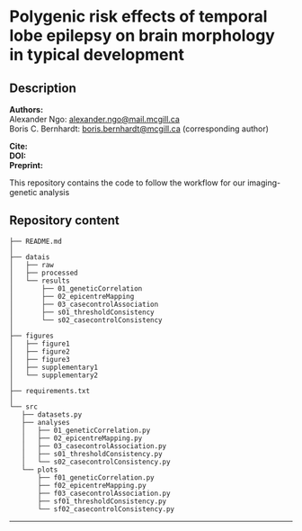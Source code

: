 # Polygenic risk effects of temporal lobe epilepsy on brain morphology in typical development

## Description
**Authors:**   
Alexander Ngo: alexander.ngo@mail.mcgill.ca   
Boris C. Bernhardt: boris.bernhardt@mcgill.ca (corresponding author)   

**Cite:**   
**DOI:**   
**Preprint:**   

This repository contains the code to follow the workflow for our imaging-genetic analysis

## Repository content
 
 ```
├── README.md
│ 
├── datais
│   ├── raw
│   ├── processed
│   └── results
│       ├── 01_geneticCorrelation
│       ├── 02_epicentreMapping
│       ├── 03_casecontrolAssociation
│       ├── s01_thresholdConsistency
│       └── s02_casecontrolConsistency
│
├── figures
│   ├── figure1
│   ├── figure2
│   ├── figure3
│   ├── supplementary1
│   └── supplementary2
│
├── requirements.txt   
│
└── src
    ├── datasets.py
    ├── analyses
    │   ├── 01_geneticCorrelation.py
    │   ├── 02_epicentreMapping.py
    │   ├── 03_casecontrolAssociation.py
    │   ├── s01_thresholdConsistency.py
    │   └── s02_casecontrolConsistency.py
    └── plots
        ├── f01_geneticCorrelation.py
        ├── f02_epicentreMapping.py
        ├── f03_casecontrolAssociation.py
        ├── sf01_thresholdConsistency.py
        └── sf02_casecontrolConsistency.py

```

--------
